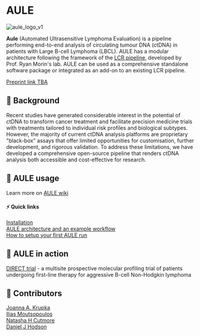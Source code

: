 # AULE

![aule_logo_v1](https://github.com/user-attachments/assets/f53e6b12-0ede-4310-84cf-2633fa547592)

**Aule** (Automated Ultrasensitive Lymphoma Evaluation) is a pipeline performing end-to-end analysis of circulating tumour DNA (ctDNA) in patients with Large B-cell Lymphoma (LBCL). 
AULE has a modular architecture following the framework of the [LCR pipeline](https://lcr-modules.readthedocs.io/en/latest/), developed by Prof. Ryan Morin's lab. AULE can be used as a comprehensive standalone software package or integrated as an add-on to an existing LCR pipeline.

[Preprint link TBA]()
 
## 🔬 Background

Recent studies have generated considerable interest in the potential of ctDNA to transform cancer treatment and facilitate precision medicine trials with treatments tailored to individual risk profiles and biological subtypes. However, the majority of current ctDNA analysis platforms are proprietary "black-box" assays that offer limited opportunities for customisation, further development, and rigorous validation. To address these limitations, we have developed a comprehensive open-source pipeline that renders ctDNA analysis both accessible and cost-effective for research.

## 📒 AULE usage 

Learn more on [AULE wiki](https://github.com/Hodson-Bioinformatics/Aule/wiki) 

#### ⚡️ Quick links

[Installation](https://github.com/Hodson-Bioinformatics/Aule/wiki/Installation)  
[AULE architecture and an example workflow](https://github.com/Hodson-Bioinformatics/Aule/wiki/Architecture-and-basic-workflow)  
[How to setup your first AULE run](https://github.com/Hodson-Bioinformatics/Aule/wiki/Typical-run-setup)  

## 🎯 AULE in action

[DIRECT trial](https://cctu.org.uk/portfolio/cancer/trials-closed-to-recruitment-in-follow-up/direct) - a multisite prospective molecular profiling trial of patients undergoing first-line therapy for aggressive B-cell Non-Hodgkin lymphoma

## 💪 Contributors 

[Joanna A. Krupka](https://github.com/ashakru)  
[Ilias Moutsopoulos](https://github.com/emouts)  
[Natasha H Cutmore](https://github.com/nuttynutmore)   
[Daniel J Hodson](https://www.stemcells.cam.ac.uk/people/pi/hodson)  
